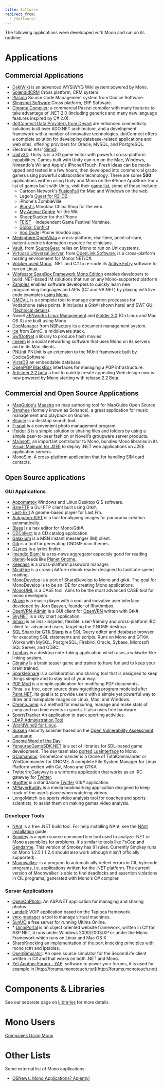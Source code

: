 ```yaml
---
title: Software
redirect_from:
  - /Software/
---
```


The following applications were developped with Mono and run on its runtime:

Applications
============

Commercial Applications
-----------------------

-   [DekiWiki](http://wiki.mindtouch.com) is an advanced WYSIWYG Wiki system powered by Mono.
-   [SplendidCRM](http://www.splendidcrm.com) Cross platform, CRM system.
-   [Plasma](http://pnunit.codicesoftware.com/opproducts.aspx) Source Code Management system from Codice Software.
-   [Slingshot Software](http://www.slingshotsoftware.com/) Cross platform, ERP Software.
-   [Chrome Compiler](http://chromesville.com/language/): a commercial Pascal compiler with many features to take advantage of .NET 2.0 (including generics and many new language features inspired by C\# 2.0).
-   [dotConnect Data Providers from Devart](http://www.devart.com/dotconnect/) are enhanced connectivity solutions built over ADO.NET architecture, and a development framework with a number of innovative technologies. dotConnect offers a complete solution for developing database-related applications and web sites, offering providers for Oracle, MySQL, and PostgreSQL.
-   Electronic Arts' [Sims3](http://thesims3.ea.com/).
-   [Unity3D](http://unity3d.com). Unity is is a 3D game editor with powerful cross-platform capabilities. Games built with Unity can run on the Mac, Windows, Nintendo's Wii and Apple's iPhone/iTouch. Fresh ideas can be mock-upped and tested in a few hours, then developed into commercial grade games using powerful collaboration technology. There are some **500** applications written using Unity and Mono on the iPhone AppStore. For a list of games built with Unity, visit their [game list](http://unity3d.com/gallery/game-list), some of these include:
    -   Cartoon Network's [FusionFall](http://www.fusionfall.com) for Mac and Windows on the web.
    -   Lego's [Quest for R2-D2](http://starwars.lego.com/en-US/funandgames/Clonewars.aspx).
    -   iPhone's ZombieVille
    -   [Blurst's](http://blurst.com) Minotaur China Shop for the web.
    -   [My Animal Centre](http://www.myanimalcentre.com/) for the Wii.
    -   SheepStacker for the iPhone
    -   [FEIST](http://gd08.ch/FEIST) - Independent Game Festival Nominee.
    -   [Global Conflict](http://globalconflicts.eu)
    -   [Voo Dude](http://http://www.aspyr.com/product/info/99) iPhone Voodoo app.
-   [Medsphere OpenVista](http://www.medsphere.com) a cross-platform, real-time, point-of-care, patient-centric information resource for clinicians.
-   [Vault](http://www.sourcegear.com/vault/index.html), from [SourceGear](http://www.sourcegear.com/), relies on Mono to run on Unix systems.
-   [Virtuoso Universal Server](http://virtuoso.openlinksw.com/), from [OpenLink Software](http://www.openlinksw.com/), is a cross-platform hosting environment for Mono/.NET/C\#.
-   [Völcker used Mono](http://www.novell.com/success/volcker.html), .NET and C\# to re-code its [Active Entry](http://www.activeentry.com/) software to run on Linux.
-   [Winfessor SoapBox Framework Mono Edition](http://www.winfessor.com/portal/DesktopDefault.aspx?tabid=57) enables developers to build .NET-based IM solutions that run on any Mono-supported platform
-   [Zamples](http://www.zamples.com) enables software developers to quickly learn new programming languages and APIs (C\# and VB.NET) by playing with live code examples [using Mono](http://zamples.com/news/mono.jsp).
-   [GMOVIL](http://www.aspl.es/gmovil/us/index.html) is a complete tool to manage common processes for Vodaphone sales points. It includes a Gtk\# (shown here) and SWF GUI ([Technical details](http://www.aspl.es/fact/index.php?id=39)).
-   Novell [ZENworks Linux Management](http://www.novell.com/products/zenworks/linuxmanagement/) and [iFolder 3.0](http://www.novell.com/products/ifolder/index.html) (On Linux and Mac OS X) are built using Mono.
-   [DocManager](http://www.nbfactory.com/SolServizi/Software/NBFeMono/DocManager.html) from [NBFactory](http://www.nbfactory.com) its a document management system.
-   [Ice](http://www.zeroc.com/ice.html) from ZeroC, a middleware stack.
-   [SwfDotNet](http://www.swfdotnet.com/) a library to produce flash movies.
-   [imeem](http://www.imeem.com/) is a social networking software that uses Mono on its servers and in its Mac clients.
-   [PNUnit](http://pnunit.codicesoftware.com/opdownloads/oppnunit.aspx) PNUnit is an extension to the NUnit framework built by CodiceSoftware
-   [VistaDB](www.gibraltarsoftware.com/vistadb) an embeddable database.
-   [OpenPGP BlackBox](http://www.eldos.com/sbb/desc-pgp2.php) interfaces for managing a PGP infrastructure.
-   [Artisteer 2.2 beta](http://www.artisteer.com/) a tool to quickly create appealing Web design now is now powered by Mono starting with release 2.2 Beta.

Commercial and Open Source Applications
---------------------------------------

-   [MapGuide's](http://mapguide.osgeo.org/) [Maestro](http://trac.osgeo.org/mapguide/wiki/maestro/Downloads) an map authoring tool for MapGuide Open Source.
-   [Banshee](http://banshee.fm/) (formely known as Sonance), a great application for music management and playback on Gnome.
-   [Beagle](http://www.gnome.org/projects/beagle) is a desktop search tool.
-   [F-spot](http://www.gnome.org/projects/f-spot/) is a convenient photo management program.
-   [iFolder 3](http://www.ifolder.com/) is a simple solution to sharing files and folders by using a simple peer-to-peer fashion or Novell's groupware server products.
-   [Mainsoft](http://www.mainsoft.com/solutions/interoperability.html), an important contributor to Mono, bundles Mono libraries in its [Visual Mainwin for J2EE](http://www.mainsoft.com/products/vmw_j2ee.html) to deploy .NET web applications on J2EE application servers.
-   [MonoSim](http://www.integrazioneweb.com/monosim): A cross-platform application that for handling SIM card contacts.

Open Source applications
------------------------

### GUI Applications

-   [Appomattox](http://www.appomattox-project.org/) Windows and Linux Desktop GIS software.
-   [BareFTP](http://www.bareftp.org/) a GUI FTP client built using Gtk\#.
-   [Last-Exit](http://www.o-hand.com/~iain/last-exit/magic.html) A gnome-based player for Last.Fm.
-   [Autopano-SIFT](http://user.cs.tu-berlin.de/~nowozin/autopano-sift/) is a tool for aligning images for panorama creation automatically.
-   [Bless](http://home.gna.org/bless/) is a hex editor for Mono/Gtk\#.
-   [CDCollect](http://cdcollect.sourceforge.net/index.php) is a CD catalog application.
-   [Galaxium](http://galaxium.sourceforge.net/index.html) is a MSN instant messenger (IM) client.
-   [Gib](http://users.ossm.org.mk/~tome/gib/) is a tool for generating GNOME icon themes.
-   [GLyrics](http://zapdos.codemonkey.cl/glyrics/) is a lyrics finder.
-   [Imendio Blam!](http://www.imendio.com/projects/blam/) is a rss-news aggregator especialy good for reading [planet](http://planetplanet.org/)-feeds like [Planet Gnome](http://planet.gnome.org/).
-   [Keepass](http://keepass.info/help/v2/setup.html#mono) is a cross-platform password manager.
-   [MindFire](http://www.icebreaker.net/mindfire/) is a cross-platform ebook reader designed to facilitate speed reading.
-   [MonoDevelop](http://monodevelop.org/) is a port of SharpDevelop to Mono and gtk\#. The goal for MonoDevelop is to be an IDE for creating Mono applications.
-   [MonoUML](http://www.monouml.org/) is a CASE tool. Aims to be the most advanced CASE tool for mono developers.
-   [Muine](http://muine.gooeylinux.org/) is a music player with a cool and inovative user interface developed by Jorn Baayen, founder of Rhythmbox.
-   [OpenVPN-Admin](http://sourceforge.net/projects/openvpn-admin) is a GUI client for [OpenVPN](http://openvpn.net/) written with Gtk\#.
-   [SkyNET](http://sky-net.sourceforge.net/screenshots.php) is a sky chart application.
-   [Smuxi](http://www.smuxi.org/) is an irssi-inspired, flexible, user-friendly and cross-platform IRC client for advanced users, targeting the GNOME desktop.
-   [SQL Sharp for GTK Sharp](http://forge.novell.com/modules/xfmod/project/?sqlsharpgtk) is a SQL Query editor and database browser for executing SQL statements and scripts. Runs on Mono and GTK\#. Works with MySQL, PostgreSQL, Firebird, Oracle, Sybase, Microsoft SQL Server, and ODBC.
-   [Tomboy](http://projects.gnome.org/tomboy/) is a desktop note-taking application which uses a wikiwike-like linking system.
-   [Gbrainy](http://live.gnome.org/gbrainy) is a brain teaser game and trainer to have fun and to keep your brain trained.
-   [SparkleShare](http://sparkleshare.org/) is a collaboration and sharing tool that is designed to keep things simple and to stay out of your way.
-   [PDF Mod](http://live.gnome.org/PdfMod) is a simple application for modifying PDF documents.
-   [Pinta](http://pinta-project.com/) is a free, open source drawing/editing program modeled after [Paint.NET](http://www.getpaint.net/). Its goal is to provide users with a simple yet powerful way to draw and manipulate images on Linux, Mac, and Windows.
-   [ChronoJump](http://gnome.org/projects/chronojump/) is a method for measuring, manage and make stats of jump and run time events in sports. It also uses free hardware.
-   [SportsTracker](http://www.saring.de/sportstracker) An application to track sporting activities.
-   [LDAP Administration Tool](http://dev.mmgsecurity.com/projects/lat/)
-   [WorldWind2 for Linux](http://ww2d.berlios.de/).
-   [Sussen](http://dev.mmgsecurity.com/projects/sussen/) security scanner based on the [Open Vulnerability Assessment Language](http://oval.mitre.org/)
-   [Gnome Word of the Day](http://philisoft.com/projects/gnomewotd/).
-   [YaneuraoGameSDK.NET](http://yanesdkdotnet.sourceforge.jp/) is a set of libraries for SDL-based game development. The dev team also [ported](http://yanesdkdotnet.sourceforge.jp/download/lua4yanesdk200701242308v160.zip) [LuaInterface](http://luaforge.net/projects/luainterface/) to Mono.
-   [GComandos](http://gcomandos.sourceforge.net/): GnomeCommander is a Clone of TotalCommander or WinCommander for GNOME. A complete File System Manager for Linux Platform written with C\#, Mono and GTK\#.
-   [TwitterIrcGateway](http://www.misuzilla.org/dist/net/twitterircgateway/) is a winforms application that works as an IRC gateway for [Twitter](http://twitter.com/).
-   [gtwitter](http://code.google.com/p/gtwitter/) is a standalone [Twitter](http://twitter.com/) Gtk\# application.
-   [MPlayerBuddy](http://penguindreams.org/page/see/MplayerBuddy) is a media bookmarking application designed to keep track of the user’s place when watching videos.
-   [LongoMatch](http://www.longomatch.ylatuya.es/) is a sports video analysis tool for coaches and sports scientists, to assist them on making games video analysis.

### Developer Tools

-   [NAnt](http://nant.sourceforge.net/) is a free .NET build tool. For help installing NAnt, see the [NAnt Installation](/archived/nant_installation "NAnt Installation") guide.
-   [Smokey](https://home.comcast.net/~jesse98/public/Smokey/) is a open source command line tool used to analyze .NET or Mono assemblies for problems. It's similar to tools like FxCop and [Gendarme](/docs/tools+libraries/tools/gendarme/). This version of Smokey has 81 rules. Currently Smokey runs on Mono 1.2.5 ( 1.2.4 should also work although it isn't officially supported).
-   [Moonwalker](http://wwwhome.cs.utwente.nl/~ruys/moonwalker/): is a program to automatically detect errors in CIL bytecode programs, i.e. applications written for the .NET platform. The current version of Moonwalker is able to find deadlocks and assertion violations in CIL programs, generated with Mono's C\# compiler.

### Server Applications

-   [OpenOnPhoto](http://developer.novell.com/wiki/index.php/Openonphoto): An ASP.NET application for managing and sharing photos.
-   [Landell](http://tapioca-voip.sourceforge.net/wiki/index.php/Landell): VOIP application based on the Tapioca framework.
-   [vmx-manager](http://www.snorp.net/log/2006/12/08/im-in-ur-virtual-machines-managing-them/) a tool to manage virtual machines.
-   [SunUO](http://www.sunuo.org) a free server for running Ultima Online.
-   \* [OmniPortal](http://www.zigamorph.com/) is an object oriented website framework, written in C\# for ASP.NET, it runs under Windows 2000/2003/XP or under the Mono Framework which runs on Linux and Mac OS X.
-   [SharpKnocking](http://code.google.com/p/sharpknocking/) an implementation of the port knocking principles with mono (c\#) and iptables.
-   [OpenSimulator](http://opensimulator.org/wiki/Main_Page): An open source simulator for the SecondLife client written in C\# and that works on both .NET and Mono.
-   [Yet Another Forum - YAF](http://forum.yetanotherforum.net/): software to power your forums, it is used for example in [http://forums.monotouch.net](http://forums.monotouch.net)

Components & Libraries
======================

See our separate page on [Libraries](/docs/tools+libraries/libraries/) for more details.

Mono Users
==========

[Companies Using Mono](/docs/about-mono/showcase/companies-using-mono/)

Other Lists
===========

Some external list of Mono applications:

-   [OSNews: Mono Applications? Aplenty!](http://www.osnews.com/story.php?news_id=9780)
